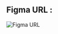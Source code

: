 ## Figma URL : 
![Figma URL](https://www.figma.com/proto/TnfgSUpsAM6lcpu1r5iuXm?kind=proto&node-id=1-2&page-id=0:1&scaling=scale-down&starting-point-node-id=108:1139)
